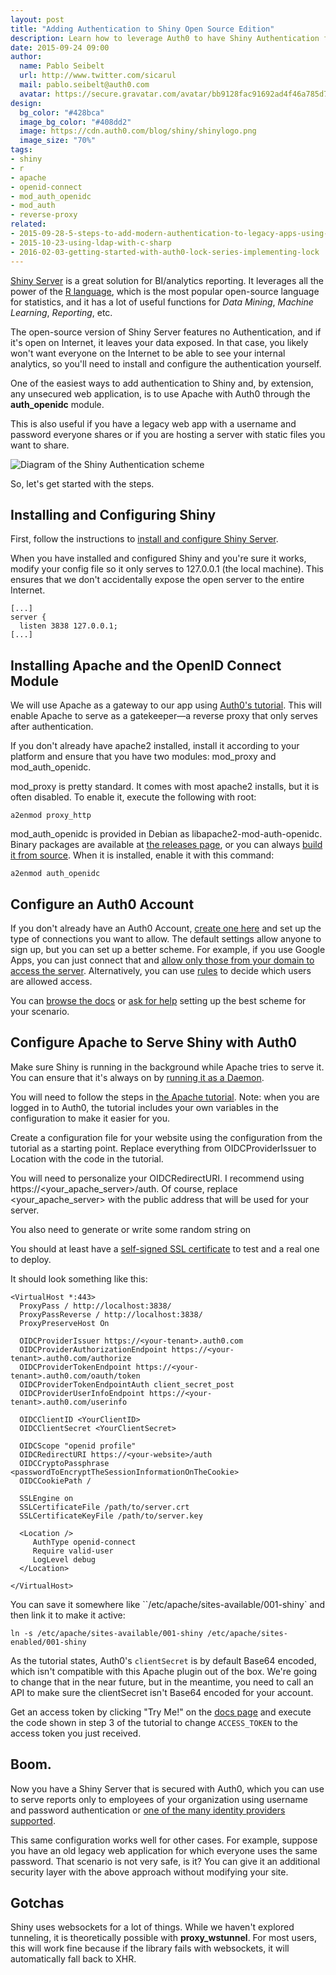 ```yaml
---
layout: post
title: "Adding Authentication to Shiny Open Source Edition"
description: Learn how to leverage Auth0 to have Shiny Authentication for the open source version or another legacy website.
date: 2015-09-24 09:00
author:
  name: Pablo Seibelt
  url: http://www.twitter.com/sicarul
  mail: pablo.seibelt@auth0.com
  avatar: https://secure.gravatar.com/avatar/bb9128fac91692ad4f46a785d772dd39?s=200
design:
  bg_color: "#428bca"
  image_bg_color: "#408dd2"
  image: https://cdn.auth0.com/blog/shiny/shinylogo.png
  image_size: "70%"
tags:
- shiny
- r
- apache
- openid-connect
- mod_auth_openidc
- mod_auth
- reverse-proxy
related:
- 2015-09-28-5-steps-to-add-modern-authentication-to-legacy-apps-using-jwts
- 2015-10-23-using-ldap-with-c-sharp
- 2016-02-03-getting-started-with-auth0-lock-series-implementing-lock
---
```



[Shiny Server](https://www.rstudio.com/products/shiny/shiny-server/)  is a great solution for BI/analytics reporting. It leverages all the power of the [R language](https://www.r-project.org/), which is the most popular open-source language for statistics, and it has a lot of useful functions for *Data Mining*, *Machine Learning*, *Reporting*, etc.

The open-source version of Shiny Server features no Authentication, and if it's open on Internet, it leaves your data exposed. In that case, you likely won't want everyone on the Internet to be able to see your internal analytics, so you'll need to install and configure the authentication yourself.

One of the easiest ways to add authentication to Shiny and, by extension, any unsecured web application, is to use Apache with Auth0 through the **auth_openidc** module.

This is also useful if you have a legacy web app with a username and password everyone shares or if you are hosting a server with static files you want to share.

![Diagram of the Shiny Authentication scheme](https://docs.google.com/drawings/d/1PXZv42IYIjoc2_wAVDc5EzY7-uzD6vs_ShP_GiAo4_g/pub?w=959&h=638)

So, let's get started with the steps.

## Installing and Configuring Shiny

First, follow the instructions to [install and configure Shiny Server](https://www.rstudio.com/products/shiny/download-server/).

When you have installed and configured Shiny and you're sure it works, modify your config file so it only serves to 127.0.0.1 (the local machine). This ensures that we don't accidentally expose the open server to the entire Internet.

```
[...]
server {
  listen 3838 127.0.0.1;
[...]
```

## Installing Apache and the OpenID Connect Module

We will use Apache as a gateway to our app using [Auth0's tutorial](https://auth0.com/docs/server-platforms/apache). This will enable Apache to serve as a gatekeeper—a reverse proxy that only serves after authentication.

If you don't already have apache2 installed, install it according to your platform and ensure that you have two modules: mod_proxy and mod_auth_openidc.

mod_proxy is pretty standard. It comes with most apache2 installs, but it is often disabled. To enable it, execute the following with root:

```
a2enmod proxy_http
```

mod_auth_openidc is provided in Debian as libapache2-mod-auth-openidc. Binary packages are available at [the releases page](https://github.com/pingidentity/mod_auth_openidc/releases), or you can always [build it from source](https://github.com/pingidentity/mod_auth_openidc/blob/master/INSTALL). When it is installed, enable it with this command:

```
a2enmod auth_openidc
```

## Configure an Auth0 Account

If you don't already have an Auth0 Account, [create one here](http://auth0.com/signup) and set up the type of connections you want to allow. The default settings allow anyone to sign up, but you can set up a better scheme. For example, if you use Google Apps, you can just connect that and [allow only those from your domain to access the server](https://manage.auth0.com/#/connections/enterprise). Alternatively, you can use [rules](https://manage.auth0.com/#/rules) to decide which users are allowed access.

You can [browse the docs](https://auth0.com/docs) or [ask for help](https://auth0.com/support) setting up the best scheme for your scenario.

## Configure Apache to Serve Shiny with Auth0

Make sure Shiny is running in the background while Apache tries to serve it. You can ensure that it's always on by [running it as a Daemon](https://rstudio.github.io/shiny-server/latest/#stopping-and-starting).

You will need to follow the steps in [the Apache tutorial](https://auth0.com/docs/server-platforms/apache). Note: when you are logged in to Auth0, the tutorial includes your own variables in the configuration to make it easier for you.

Create a configuration file for your website using the configuration from the tutorial as a starting point. Replace everything from OIDCProviderIssuer to Location with the code in the tutorial.

You will need to personalize your OIDCRedirectURI. I recommend using https://<your_apache_server>/auth. Of course, replace <your_apache_server> with the public address that will be used for your server.

You also need to generate or write some random string on <passwordToEncryptTheSessionInformationOnTheCookie>

You should at least have a [self-signed SSL certificate](https://devcenter.heroku.com/articles/ssl-certificate-self) to test and a real one to deploy.

It should look something like this:

```
<VirtualHost *:443>
  ProxyPass / http://localhost:3838/
  ProxyPassReverse / http://localhost:3838/
  ProxyPreserveHost On

  OIDCProviderIssuer https://<your-tenant>.auth0.com
  OIDCProviderAuthorizationEndpoint https://<your-tenant>.auth0.com/authorize
  OIDCProviderTokenEndpoint https://<your-tenant>.auth0.com/oauth/token
  OIDCProviderTokenEndpointAuth client_secret_post
  OIDCProviderUserInfoEndpoint https://<your-tenant>.auth0.com/userinfo

  OIDCClientID <YourClientID>
  OIDCClientSecret <YourClientSecret>

  OIDCScope "openid profile"
  OIDCRedirectURI https://<your-website>/auth
  OIDCCryptoPassphrase <passwordToEncryptTheSessionInformationOnTheCookie>
  OIDCCookiePath /

  SSLEngine on
  SSLCertificateFile /path/to/server.crt
  SSLCertificateKeyFile /path/to/server.key

  <Location />
     AuthType openid-connect
     Require valid-user
     LogLevel debug
  </Location>

</VirtualHost>
```

You can save it somewhere like ``/etc/apache/sites-available/001-shiny` and then link it to make it active:

```
ln -s /etc/apache/sites-available/001-shiny /etc/apache/sites-enabled/001-shiny
```

As the tutorial states, Auth0's `clientSecret` is by default Base64 encoded, which isn't compatible with this Apache plugin out of the box. We're going to change that in the near future, but in the meantime, you need to call an API to make sure the clientSecret isn't Base64 encoded for your account.

Get an access token by clicking "Try Me!" on the [docs page](https://auth0.com/docs/api/v1#!#post--oauth-token) and execute the code shown in step 3 of the tutorial to change `ACCESS_TOKEN` to the access token you just received.

## Boom.

Now you have a Shiny Server that is secured with Auth0, which you can use to serve reports only to employees of your organization using username and password authentication or [one of the many identity providers supported](https://auth0.com/docs/identityproviders).

This same configuration works well for other cases. For example, suppose you have an old legacy web application for which everyone uses the same password. That scenario is not very safe, is it? You can give it an additional security layer with the above approach without modifying your site.

## Gotchas

Shiny uses websockets for a lot of things. While we haven't explored tunneling, it is theoretically possible with **proxy_wstunnel**. For most users, this will work fine because if the library fails with websockets, it will automatically fall back to XHR.
